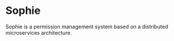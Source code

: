 # Sophie
Sophie is a permission management system based on a distributed microservices architecture.

